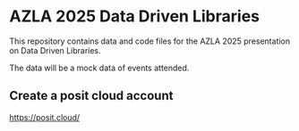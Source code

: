 # AZLA 2025 Data Driven Libraries
This repository contains data and code files for the AZLA 2025 presentation on Data Driven Libraries.

The data will be a mock data of events attended. 

## Create a posit cloud account
https://posit.cloud/


